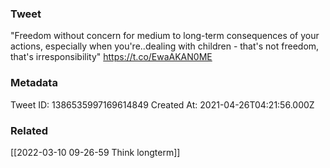 ### Tweet
"Freedom without concern for medium to long-term consequences of your actions, especially when you're..dealing with children - that's not freedom, that's irresponsibility" https://t.co/EwaAKAN0ME

### Metadata
Tweet ID: 1386535997169614849
Created At: 2021-04-26T04:21:56.000Z

### Related
[[2022-03-10 09-26-59 Think longterm]]


